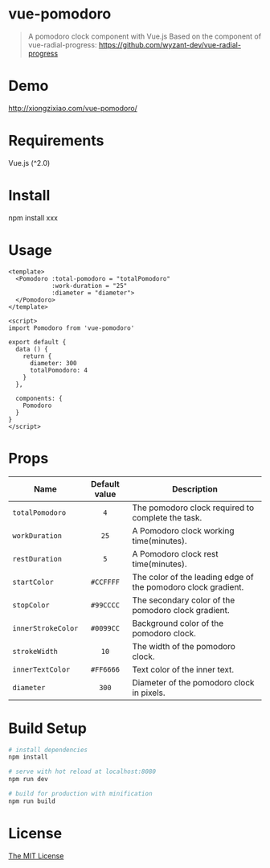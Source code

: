 # vue-pomodoro

> A pomodoro clock component with Vue.js
> Based on the component of vue-radial-progress: https://github.com/wyzant-dev/vue-radial-progress 
# Demo
http://xiongzixiao.com/vue-pomodoro/
# Requirements
Vue.js (^2.0)
# Install
npm install xxx
# Usage
```
<template>
  <Pomodoro :total-pomodoro = "totalPomodoro"
            :work-duration = "25"
            :diameter = "diameter">
  </Pomodoro>
</template>

<script>
import Pomodoro from 'vue-pomodoro'

export default {
  data () {
    return {
      diameter: 300
      totalPomodoro: 4
    }
  },

  components: {
    Pomodoro
  }
}
</script>
```
# Props
Name | Default value | Description
---|:---:|---
`totalPomodoro` | `4` | The pomodoro clock required to complete the task.
`workDuration` | `25` | A Pomodoro clock working time(minutes).
`restDuration` | `5` | A Pomodoro clock rest time(minutes).
`startColor` | `#CCFFFF` | The color of the leading edge of the pomodoro clock gradient.
`stopColor` | `#99CCCC` | The secondary color of the pomodoro clock gradient.
`innerStrokeColor` | `#0099CC` | Background color of the pomodoro clock.
`strokeWidth` | `10` | The width of the pomodoro clock.
`innerTextColor` | `#FF6666` | Text color of the inner text.
`diameter` | `300` | Diameter of the pomodoro clock in pixels.
# Build Setup

``` bash
# install dependencies
npm install

# serve with hot reload at localhost:8080
npm run dev

# build for production with minification
npm run build
```

# License

[The MIT License](LICENSE)
